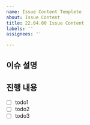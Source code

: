 ```yaml
---
name: Issue Content Templete
about: Issue Content
title: 22.04.00 Issue Content
labels: ''
assignees: ''

---
```


## 이슈 설명

>

## 진행 내용
-[ ] todo1
-[ ] todo2
-[ ] todo3
